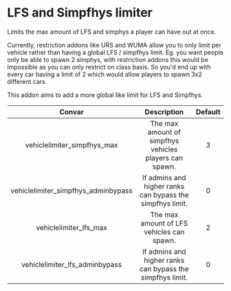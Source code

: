 # LFS and Simpfhys limiter

Limits the max amount of LFS and simphys a player can have out at once.

Currently, restriction addons like URS and WUMA allow you to only limit per vehicle rather than having a global LFS / simpfhys limit.
Eg. you want people only be able to spawn 2 simphys, with restriction addons this would be impossible as you can only restrict on class basis.
So you'd end up with every car having a limit of 2 which would allow players to spawn 3x2 different cars.

This addon aims to add a more global like limit for LFS and Simpfhys.

| Convar | Description | Default |
| :---: | :---: | :---: |
| vehiclelimiter_simpfhys_max | The max amount of simpfhys vehicles players can spawn. | 3 |
| vehiclelimiter_simpfhys_adminbypass | If admins and higher ranks can bypass the simpfhys limit. | 0 |
| vehiclelimiter_lfs_max | The max amount of LFS vehicles can spawn. | 2 |
| vehiclelimiter_lfs_adminbypass | If admins and higher ranks can bypass the simpfhys limit. | 0 |
